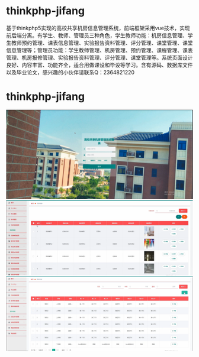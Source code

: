 # thinkphp-jifang
基于thinkphp5实现的高校共享机房信息管理系统，前端框架采用vue技术，实现前后端分离。有学生、教师、管理员三种角色，学生教师功能：机房信息管理、学生教师预约管理、课表信息管理、实验报告资料管理、评分管理、课堂管理、课堂信息管理等；管理员功能：学生教师管理、机房管理、预约管理、课程管理、课表管理、机房报修管理、实验报告资料管理、评分管理、课堂管理等。系统页面设计良好、内容丰富、功能齐全，适合用做课设和毕设等学习。含有源码、数据库文件以及毕业论文，感兴趣的小伙伴请联系Q：2364821220
# thinkphp-jifang
![image](https://github.com/hzl0898/thinkphp-jifang/blob/main/后台管理登录页面.png)
![image](https://github.com/hzl0898/thinkphp-jifang/blob/main/机房信息管理.png)
![image](https://github.com/hzl0898/thinkphp-jifang/blob/main/学生课表信息管理.png)
